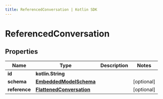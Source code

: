 ```yaml
---
title: ReferencedConversation | Kotlin SDK
---
```




# ReferencedConversation

## Properties
Name | Type | Description | Notes
------------ | ------------- | ------------- | -------------
**id** | **kotlin.String** |  | 
**schema** | [**EmbeddedModelSchema**](EmbeddedModelSchema) |  |  [optional]
**reference** | [**FlattenedConversation**](FlattenedConversation) |  |  [optional]




